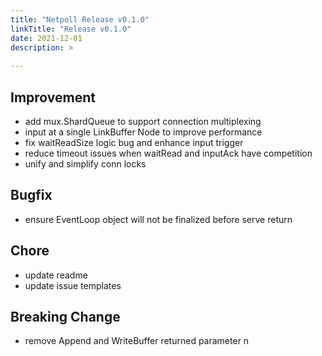 ```yaml
---
title: "Netpoll Release v0.1.0"
linkTitle: "Release v0.1.0"
date: 2021-12-01
description: >
  
---
```


## Improvement

* add mux.ShardQueue to support connection multiplexing
* input at a single LinkBuffer Node to improve performance 
* fix waitReadSize logic bug and enhance input trigger
* reduce timeout issues when waitRead and inputAck have competition
* unify and simplify conn locks 

## Bugfix

* ensure EventLoop object will not be finalized before serve return

## Chore

* update readme 
* update issue templates

## Breaking Change

* remove Append and WriteBuffer returned parameter n
